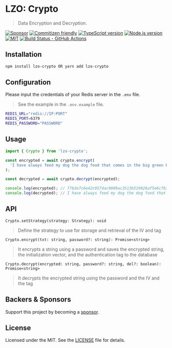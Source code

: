 # LZO: Crypto

> Data Encryption and Decryption.

[![Sponsor][sponsor-badge]][sponsor]
[![Commitizen friendly][commitizen-badge]][commitizen]
[![TypeScript version][ts-badge]][typescript-4-9]
[![Node.js version][nodejs-badge]][nodejs]
[![MIT][license-badge]][license]
[![Build Status - GitHub Actions][gha-badge]][gha-ci]

## Installation

```bash
npm install lzo-crypto OR yarn add lzo-crypto
```

## Configuration

Please input the credentials of your Redis server in the `.env` file.

> See the example in the `.env.example` file.

```bash
REDIS_URL="redis://IP:PORT"
REDIS_PORT=6379
REDIS_PASSWORD="PASSWORD"
```

## Usage

```typescript
import { Crypto } from 'lzo-crypto';

const encrypted = await crypto.encrypt(
  'I have always feed my dog the dog food that comes in the big green bag.',
);

const decrypted = await crypto.decrypt(encrypted);

console.log(encrypted); // 77b3e7c6e42c057dac9809ac3513b519026af5e6cfb33dbb6
console.log(decrypted); // I have always feed my dog the dog food that comes in the big green bag.
```

## API

`Crypto.setStrategy(strategy: Strategy): void`

> Define the strategy to use for storage and retrieval of the IV and tag

`Crypto.encrypt(txt: string, password?: string): Promise<string>`

> It encrypts a string using a password and saves the encrypted string, the initialization vector, and the authentication tag to the database

`Crypto.decrypt(encrypted: string, password?: string, del?: boolean): Promise<string>`

> It decrypts the encrypted string using the password and the IV and the tag

## Backers & Sponsors

Support this project by becoming a [sponsor][sponsor].

## License

Licensed under the MIT. See the [LICENSE](https://github.com/Lack-Zillions-Over/crypto/blob/main/LICENSE) file for details.

[commitizen-badge]: https://img.shields.io/badge/commitizen-friendly-brightgreen.svg
[commitizen]: http://commitizen.github.io/cz-cli/
[ts-badge]: https://img.shields.io/badge/TypeScript-4.9-blue.svg
[nodejs-badge]: https://img.shields.io/badge/Node.js->=%2018.12.1-blue.svg
[nodejs]: https://nodejs.org/dist/latest-v18.x/docs/api/
[gha-badge]: https://github.com/Lack-Zillions-Over/crypto/actions/workflows/nodejs.yml/badge.svg
[gha-ci]: https://github.com/Lack-Zillions-Over/crypto/actions/workflows/nodejs.yml
[typescript-4-9]: https://devblogs.microsoft.com/typescript/announcing-typescript-4-9/
[license-badge]: https://img.shields.io/badge/license-MIT-blue.svg
[license]: https://github.com/Lack-Zillions-Over/crypto/blob/main/LICENSE
[sponsor-badge]: https://img.shields.io/badge/♥-Sponsor-fc0fb5.svg
[sponsor]: https://github.com/sponsors/Lack-Zillions-Over
